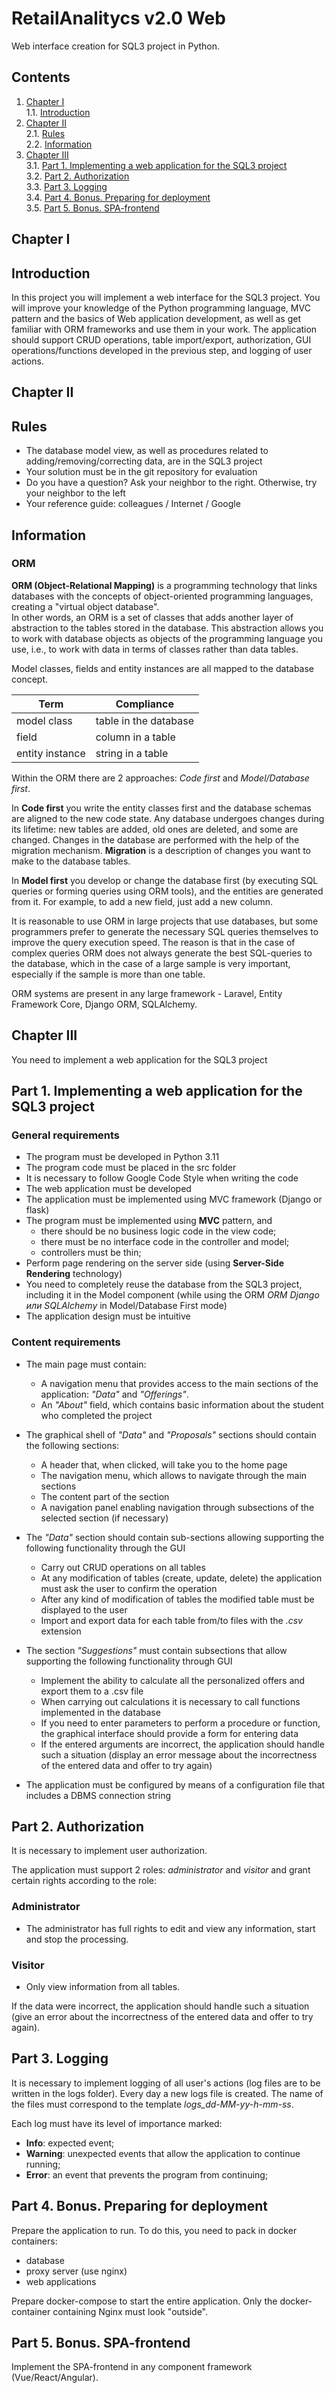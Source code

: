 # RetailAnalitycs v2.0 Web

Web interface creation for SQL3 project in Python.


## Contents

1. [Chapter I](#chapter-i) \
    1.1. [Introduction](#introduction)
2. [Chapter II](#chapter-ii) \
    2.1. [Rules](#rules) \
    2.2. [Information](#information)
3. [Chapter III](#chapter-iii) \
    3.1. [Part 1. Implementing a web application for the SQL3 project](#part-1-implementing-a-web-application-for-the-sql3-project)  \
    3.2. [Part 2. Authorization](#part-2-authorization)  \
    3.3. [Part 3. Logging](#part-3-logging)  \
    3.4. [Part 4. Bonus. Preparing for deployment](#part-4-bonus-preparing-for-deployment) \
    3.5. [Part 5. Bonus. SPA-frontend](#part-5-bonus-spa-frontend)


## Chapter I



## Introduction

In this project you will implement a web interface for the SQL3 project. You will improve your knowledge of the Python programming language, MVC pattern and the basics of Web application development, as well as get familiar with ORM frameworks and use them in your work. The application should support CRUD operations, table import/export, authorization, GUI operations/functions developed in the previous step, and logging of user actions. 


## Chapter II

## Rules 

- The database model view, as well as procedures related to adding/removing/correcting data, are in the SQL3 project
- Your solution must be in the git repository for evaluation
- Do you have a question? Ask your neighbor to the right. Otherwise, try your neighbor to the left
- Your reference guide: colleagues / Internet / Google

## Information

### ORM

**ORM (Object-Relational Mapping)** is a programming technology that links databases with the concepts of object-oriented programming languages, creating a "virtual object database". \
In other words, an ORM is a set of classes that adds another layer of abstraction to the tables stored in the database. This abstraction allows you to work with database objects as objects of the programming language you use, i.e., to work with data in terms of classes rather than data tables. 

Model classes, fields and entity instances are all mapped to the database concept.

| Term | Compliance |
| ------- | -------- |
| model class | table in the database |
| field | column in a table |
| entity instance | string in a table |

Within the ORM there are 2 approaches: *Code first* and *Model/Database first*.

In **Code first** you write the entity classes first and the database schemas are aligned to the new code state. Any database undergoes changes during its lifetime: new tables are added, old ones are deleted, and some are changed. Changes in the database are performed with the help of the migration mechanism. **Migration** is a description of changes you want to make to the database tables. 

In **Model first** you develop or change the database first (by executing SQL queries or forming queries using ORM tools), and the entities are generated from it. For example, to add a new field, just add a new column.

It is reasonable to use ORM in large projects that use databases, but some programmers prefer to generate the necessary SQL queries themselves to improve the query execution speed. The reason is that in the case of complex queries ORM does not always generate the best SQL-queries to the database, which in the case of a large sample is very important, especially if the sample is more than one table.

ORM systems are present in any large framework - Laravel, Entity Framework Core, Django ORM, SQLAlchemy.


## Chapter III

You need to implement a web application for the SQL3 project

## Part 1. Implementing a web application for the SQL3 project

### General requirements

- The program must be developed in Python 3.11
- The program code must be placed in the src folder
- It is necessary to follow Google Code Style when writing the code
- The web application must be developed
- The application must be implemented using MVC framework (Django or flask)
- The program must be implemented using **MVC** pattern, and 
    - there should be no business logic code in the view code;
    - there must be no interface code in the controller and model;
    - controllers must be thin;
- Perform page rendering on the server side (using **Server-Side Rendering** technology)
- You need to completely reuse the database from the SQL3 project, including it in the Model component (while using the ORM *ORM Django или SQLAlchemy* in Model/Database First mode)
- The application design must be intuitive 

### Content requirements

- The main page must contain:
    - A navigation menu that provides access to the main sections of the application: *"Data"* and *"Offerings"*.
    - An *"About"* field, which contains basic information about the student who completed the project

- The graphical shell of *"Data"* and *"Proposals"* sections should contain the following sections:
    - A header that, when clicked, will take you to the home page
    - The navigation menu, which allows to navigate through the main sections
    - The content part of the section
    - A navigation panel enabling navigation through subsections of the selected section (if necessary)

- The *"Data"* section should contain sub-sections allowing supporting the following functionality through the GUI
    - Carry out CRUD operations on all tables
    - At any modification of tables (create, update, delete) the application must ask the user to confirm the operation
    - After any kind of modification of tables the modified table must be displayed to the user
    - Import and export data for each table from/to files with the *.csv* extension

- The section *"Suggestions"* must contain subsections that allow supporting the following functionality through GUI
    - Implement the ability to calculate all the personalized offers and export them to a .csv file
    - When carrying out calculations it is necessary to call functions implemented in the database
    - If you need to enter parameters to perform a procedure or function, the graphical interface should provide a form for entering data
    - If the entered arguments are incorrect, the application should handle such a situation (display an error message about the incorrectness of the entered data and offer to try again)

- The application must be configured by means of a configuration file that includes a DBMS connection string

## Part 2. Authorization

It is necessary to implement user authorization. 

The application must support 2 roles: *administrator* and *visitor* and grant certain rights according to the role: 

### Administrator

- The administrator has full rights to edit and view
any information, start and stop the processing.

### Visitor

- Only view information from all tables.

If the data were incorrect, the application should handle such a situation (give an error about the incorrectness of the entered data and offer to try again). 

## Part 3. Logging

It is necessary to implement logging of all user's actions (log files are to be written in the logs folder). Every day a new logs file is created. The name of the files must correspond to the template *logs_dd-MM-yy-h-mm-ss*.

Each log must have its level of importance marked:
- **Info**: expected event;
- **Warning**: unexpected events that allow the application to continue running;
- **Error**: an event that prevents the program from continuing;

## Part 4. Bonus. Preparing for deployment

Prepare the application to run.
To do this, you need to pack in docker containers:
- database
- proxy server (use nginx)
- web applications

Prepare docker-compose to start the entire application. Only the docker-container containing Nginx must look "outside". 

## Part 5. Bonus. SPA-frontend

Implement the SPA-frontend in any component framework (Vue/React/Angular).

